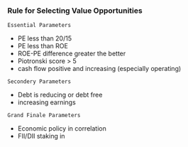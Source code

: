 ### Rule for Selecting Value Opportunities
`Essential Parameters`

- PE less than 20/15
- PE less than ROE
- ROE-PE difference greater the better 
- Piotronski score > 5
- cash flow positive and increasing (especially operating)

`Secondery Parameters`

- Debt is reducing or debt free
- increasing earnings

`Grand Finale Parameters`

- Economic policy in correlation
- FII/DII staking in